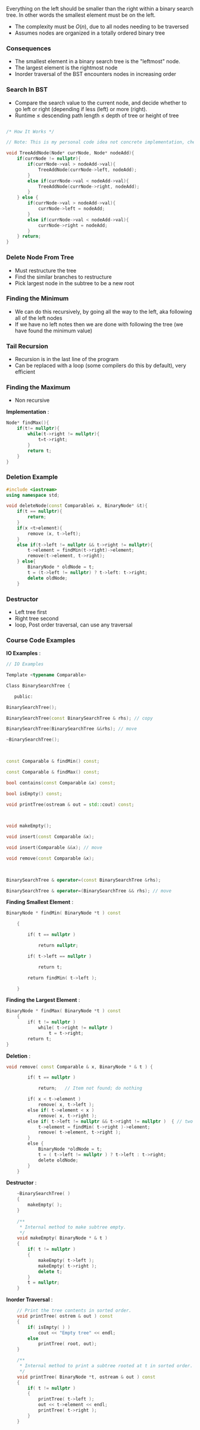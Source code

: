 Everything on the left should be smaller than the right within a binary search tree. In other words the smallest element must be on the left.

- The complexity must be $O(n)$, due to all nodes needing to be traversed
- Assumes nodes are organized in a totally ordered binary tree

### Consequences

- The smallest element in a binary search tree is the "leftmost" node. 
- The largest element is the rightmost node
- Inorder traversal of the BST encounters nodes in increasing order

### Search In BST

- Compare the search value to the current node, and decide whether to go left or right (depending if less (left) or more (right). 
- Runtime ≤ descending path length ≤ depth of tree or height of tree


```cpp

/* How It Works */

// Note: This is my personal code idea not concrete implementation, check documentation for better code example

void TreeAddNode(Node* currNode, Node* nodeAdd){
	if(currNode != nullptr){
		if(currNode->val > nodeAdd->val){
			TreeAddNode(currNode->left, nodeAdd);
		}
		else if(currNode->val < nodeAdd->val){
			TreeAddNode(currNode->right, nodeAdd);
		}
	} else {
		if(currNode->val > nodeAdd->val){
			currNode->left = nodeAdd;
		}
		else if(currNode->val < nodeAdd->val){
			currNode->right = nodeAdd;
		}
	} return;
}
```


### Delete Node From Tree

- Must restructure the tree
- Find the similar branches to restructure
- Pick largest node in the subtree to be a new root


### Finding the Minimum

- We can do this recursively, by going all the way to the left, aka following all of the left nodes
- If we have no left notes then we are done with following the tree (we have found the minimum value)


### Tail Recursion

- Recursion is in the last line of the program
- Can be replaced with a loop (some compilers do this by default), very efficient

### Finding the Maximum 

- Non recursive 

**Implementation** : 

```cpp
Node* findMax(){
	if(t!= nullptr){
		while(t->right != nullptr){
			t=t->right;
		} 
		return t;
	}
}
```



### Deletion Example

```cpp
#include <iostream>
using namespace std;

void deleteNode(const Comparable& x, BinaryNode* &t){
    if(t == nullptr){
        return;
    }
    if(x <t>element){
        remove (x, t->left);
    }
    else if(t->left != nullptr && t->right != nullptr){
        t->element = findMin(t->right)->element;
        remove(t->element, t->right);
    } else{
        BinaryNode * oldNode = t;
        t = (t->left != nullptr) ? t->left: t->right;
        delete oldNode;
    } 
```


### Destructor

- Left tree first
- Right tree second
- loop, Post order traversal, can use any traversal


### Course Code Examples


**IO Examples** : 
```cpp
// IO Examples

Template <typename Comparable>

Class BinarySearchTree {

   public:

BinarySearchTree();

BinarySearchTree(const BinarySearchTree & rhs); // copy

BinarySearchTree(BinarySearchTree &&rhs); // move

~BinarySearchTree();

  

const Comparable & findMin() const;

const Comparable & findMax() const;

bool contains(const Comparable &x) const;

bool isEmpty() const;

void printTree(ostream & out = std::cout) const;

  

void makeEmpty();

void insert(const Comparable &x);

void insert(Comparable &&x); // move

void remove(const Comparable &x);

  

BinarySearchTree & operator=(const BinarySearchTree &rhs);

BinarySearchTree & operator=(BinarySearchTree && rhs); // move
```


**Finding Smallest Element** : 

```cpp
BinaryNode * findMin( BinaryNode *t ) const

    {

        if( t == nullptr )

            return nullptr;

        if( t->left == nullptr )

            return t;

        return findMin( t->left );

    }
```


**Finding the Largest Element** : 

```cpp
BinaryNode * findMax( BinaryNode *t ) const
    {
        if( t != nullptr )
            while( t->right != nullptr )
                t = t->right;
        return t;
}
```


**Deletion** : 

```cpp
void remove( const Comparable & x, BinaryNode * & t ) {

        if( t == nullptr )

            return;   // Item not found; do nothing

        if( x < t->element )
            remove( x, t->left );
        else if( t->element < x )
            remove( x, t->right );
        else if( t->left != nullptr && t->right != nullptr )  { // two children
            t->element = findMin( t->right )->element;
            remove( t->element, t->right );
        }
        else {
            BinaryNode *oldNode = t;
            t = ( t->left != nullptr ) ? t->left : t->right;
            delete oldNode;
        }
    }
```


**Destructor** : 

```cpp
    ~BinarySearchTree( )
    {
        makeEmpty( );
    }
 
    /**
     * Internal method to make subtree empty.
     */
    void makeEmpty( BinaryNode * & t )
    {
        if( t != nullptr )
        {
            makeEmpty( t->left );
            makeEmpty( t->right );
            delete t;
        }
        t = nullptr;
    }
```


**Inorder Traversal** : 

```cpp
    // Print the tree contents in sorted order.
    void printTree( ostrem & out ) const
    {
        if( isEmpty( ) )
            cout << "Empty tree" << endl;
        else
            printTree( root, out);
    }

    /**
     * Internal method to print a subtree rooted at t in sorted order.
     */
    void printTree( BinaryNode *t, ostream & out ) const
    {
        if( t != nullptr )
        {
            printTree( t->left );
            out << t->element << endl;
            printTree( t->right );
        }
    }
```